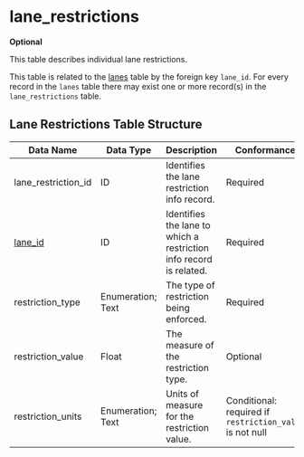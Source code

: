 # lane_restrictions
**Optional**

This table describes individual lane restrictions.

This table is related to the [lanes](/spec-content/data-tables/lanes.md) table by the foreign key `lane_id`. For every record in the `lanes` table there may exist one or more record(s) in the `lane_restrictions` table.

## Lane Restrictions Table Structure
Data Name|Data Type|Description|Conformance|Notes
-|-|-|-|-
lane_restriction_id|ID|Identifies the lane restriction info record.|Required|Primary key
[lane_id](/spec-content/data-tables/lanes.md)|ID|Identifies the lane to which a restriction info record is related.|Required|Foreign key
restriction_type|Enumeration; Text|The type of restriction being enforced.|Required|See [Road Restriction Enumerated Type](/spec-content/enumerated-types/road_restriction.md)
restriction_value|Float|The measure of the restriction type.|Optional|
restriction_units|Enumeration; Text|Units of measure for the restriction value.|Conditional: required if `restriction_value` is not null|See [Lane Restriction Unit Enumerated Type](/spec-content/enumerated-types/lane_restriction_unit.md)

